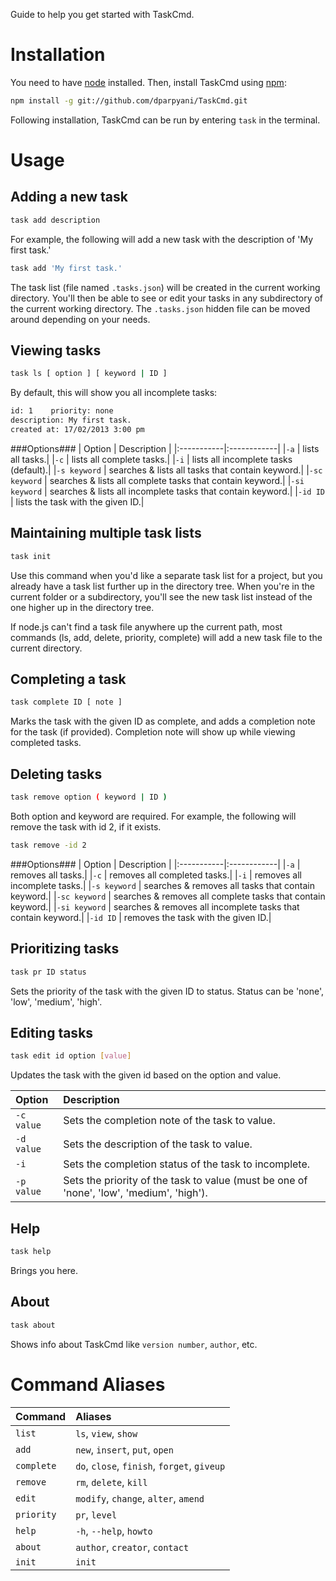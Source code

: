 Guide to help you get started with TaskCmd.

# Installation #
You need to have [node](http://nodejs.org/) installed. Then, install TaskCmd using [npm](https://npmjs.org/):
```bash
npm install -g git://github.com/dparpyani/TaskCmd.git
```
Following installation, TaskCmd can be run by entering `task` in the terminal.

# Usage #
## Adding a new task ##
```bash
task add description
```
For example, the following will add a new task with the description of 'My first task.'
```bash
task add 'My first task.'
```
The task list (file named `.tasks.json`) will be created in the current working directory.
You'll then be able to see or edit your tasks in any subdirectory of the current working directory.
The `.tasks.json` hidden file can be moved around depending on your needs.

## Viewing tasks ##
```bash
task ls [ option ] [ keyword | ID ]
```
By default, this will show you all incomplete tasks:
```bash
id: 1    priority: none
description: My first task.
created at: 17/02/2013 3:00 pm
```

###Options###
| Option | Description |
|:-----------|:------------|
|`-a` | lists all tasks.|
|`-c` | lists all complete tasks.|
|`-i` | lists all incomplete tasks (default).|
|`-s keyword` | searches & lists all tasks that contain keyword.|
|`-sc keyword` | searches & lists all complete tasks that contain keyword.|
|`-si keyword` | searches & lists all incomplete tasks that contain keyword.|
|`-id ID` | lists the task with the given ID.|

## Maintaining multiple task lists ##
```bash
task init
```
Use this command when you'd like a separate task list for a project, but you
already have a task list further up in the directory tree. When you're in the
current folder or a subdirectory, you'll see the new task list instead of the
one higher up in the directory tree.

If node.js can't find a task file anywhere up the current path, most commands
(ls, add, delete, priority, complete) will add a new task file to the current
directory.

## Completing a task ##
```bash
task complete ID [ note ]
```
Marks the task with the given ID as complete, and adds a completion note for the task (if provided).
Completion note will show up while viewing completed tasks.

## Deleting tasks ##
```bash
task remove option ( keyword | ID )
```

Both option and keyword are required. For example, the following will remove
the task with id 2, if it exists.
```bash
task remove -id 2
```

###Options###
| Option | Description |
|:-----------|:------------|
|`-a` | removes all tasks.|
|`-c` | removes all completed tasks.|
|`-i` | removes all incomplete tasks.|
|`-s keyword` | searches & removes all tasks that contain keyword.|
|`-sc keyword` | searches & removes all complete tasks that contain keyword.|
|`-si keyword` | searches & removes all incomplete tasks that contain keyword.|
|`-id ID` | removes the task with the given ID.|

## Prioritizing tasks ##
```bash
task pr ID status
```
Sets the priority of the task with the given ID to status. Status can be 'none', 'low', 'medium', 'high'.

## Editing tasks ##
```bash
task edit id option [value]
```
Updates the task with the given id based on the option and value.

| Option | Description |
|:-----------|:------------|
| `-c value` | Sets the completion note of the task to value. |
| `-d value` | Sets the description of the task to value. |
| `-i` | Sets the completion status of the task to incomplete. |
| `-p value` | Sets the priority of the task to value (must be one of 'none', 'low', 'medium', 'high'). |

## Help ##
```bash
task help
```
Brings you here.

## About ##
```bash
task about
```
Shows info about TaskCmd like `version number`, `author`, etc.

# Command Aliases #
| Command | Aliases |
|:-----------|:------------|
| `list` | `ls`, `view`, `show` |
| `add` | `new`, `insert`, `put`, `open` |
| `complete` | `do`, `close`, `finish`, `forget`, `giveup` |
| `remove` | `rm`, `delete`, `kill` |
| `edit` | `modify`, `change`, `alter`, `amend` |
| `priority` | `pr`, `level` |
| `help` | `-h`, `--help`, `howto` |
| `about` | `author`, `creator`, `contact` |
| `init` | `init` |

